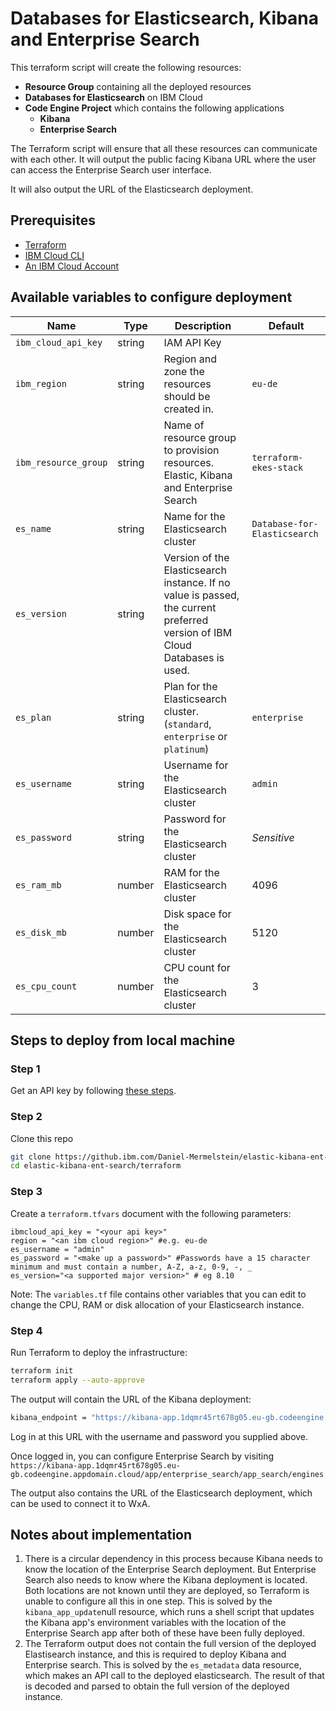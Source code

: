 # Databases for Elasticsearch, Kibana and Enterprise Search

This terraform script will create the following resources:

- **Resource Group** containing all the deployed resources
- **Databases for Elasticsearch** on IBM Cloud
- **Code Engine Project** which contains the following applications
  - **Kibana**
  - **Enterprise Search**

The Terraform script will ensure that all these resources can communicate with each other. It will output the public facing Kibana URL where the user can access the Enterprise Search user interface.

It will also output the URL of the Elasticsearch deployment.

## Prerequisites

- [Terraform](https://www.terraform.io/)
- [IBM Cloud CLI](https://cloud.ibm.com/docs/cli?topic=cli-getting-started)
- [An IBM Cloud Account](https://cloud.ibm.com/registration)

## Available variables to configure deployment

| Name                 | Type   | Description                                                                                                                 | Default                      |
| -------------------- | ------ | --------------------------------------------------------------------------------------------------------------------------- | ---------------------------- |
| `ibm_cloud_api_key`  | string | IAM API Key                                                                                                                 |                              |
| `ibm_region`         | string | Region and zone the resources should be created in.                                                                         | `eu-de`                      |
| `ibm_resource_group` | string | Name of resource group to provision resources. Elastic, Kibana and Enterprise Search                                        | `terraform-ekes-stack`       |
| `es_name`            | string | Name for the Elasticsearch cluster                                                                                          | `Database-for-Elasticsearch` |
| `es_version`         | string | Version of the Elasticsearch instance. If no value is passed, the current preferred version of IBM Cloud Databases is used. |                              |
| `es_plan`            | string | Plan for the Elasticsearch cluster. (`standard`, `enterprise` or `platinum`)                                                | `enterprise`                 |
| `es_username`        | string | Username for the Elasticsearch cluster                                                                                      | `admin`                      |
| `es_password`        | string | Password for the Elasticsearch cluster                                                                                      | _Sensitive_                  |
| `es_ram_mb`          | number | RAM for the Elasticsearch cluster                                                                                           | 4096                         |
| `es_disk_mb`         | number | Disk space for the Elasticsearch cluster                                                                                    | 5120                         |
| `es_cpu_count`       | number | CPU count for the Elasticsearch cluster                                                                                     | 3                            |

## Steps to deploy from local machine

### Step 1

Get an API key by following [these steps](https://cloud.ibm.com/docs/account?topic=account-userapikey&interface=ui#create_user_key).

### Step 2

Clone this repo

```sh
git clone https://github.ibm.com/Daniel-Mermelstein/elastic-kibana-ent-search.git
cd elastic-kibana-ent-search/terraform
```

### Step 3

Create a `terraform.tfvars` document with the following parameters:

```
ibmcloud_api_key = "<your api key>"
region = "<an ibm cloud region>" #e.g. eu-de
es_username = "admin"
es_password = "<make up a password>" #Passwords have a 15 character minimum and must contain a number, A-Z, a-z, 0-9, -, _
es_version="<a supported major version>" # eg 8.10
```

Note: The `variables.tf` file contains other variables that you can edit to change the CPU, RAM or disk allocation of your Elasticsearch instance.

### Step 4

Run Terraform to deploy the infrastructure:

```sh
terraform init
terraform apply --auto-approve
```

The output will contain the URL of the Kibana deployment:

```sh
kibana_endpoint = "https://kibana-app.1dqmr45rt678g05.eu-gb.codeengine.appdomain.cloud"
```

Log in at this URL with the username and password you supplied above.

Once logged in, you can configure Enterprise Search by visiting `https://kibana-app.1dqmr45rt678g05.eu-gb.codeengine.appdomain.cloud/app/enterprise_search/app_search/engines`

The output also contains the URL of the Elasticsearch deployment, which can be used to connect it to WxA.

## Notes about implementation

1. There is a circular dependency in this process because Kibana needs to know the location of the Enterprise Search deployment. But Enterprise Search also needs to know where the Kibana deployment is located. Both locations are not known until they are deployed, so Terraform is unable to configure all this in one step. This is solved by the `kibana_app_update`null resource, which runs a shell script that updates the Kibana app's environment variables with the location of the Enterprise Search app after both of these have been fully deployed.
2. The Terraform output does not contain the full version of the deployed Elastisearch instance, and this is required to deploy Kibana and Enterprise search. This is solved by the `es_metadata` data resource, which makes an API call to the deployed elasticsearch. The result of that is decoded and parsed to obtain the full version of the deployed instance.

